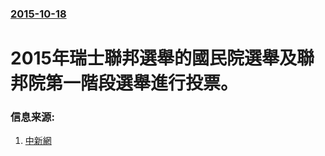 ### [2015-10-18](/news/2015/10/18/index.md)

##### 
# 2015年瑞士聯邦選舉的國民院選舉及聯邦院第一階段選舉進行投票。 




### 信息来源:

1. [中新網](http://www.chinanews.com/gj/2015/10-19/7576753.shtml)
